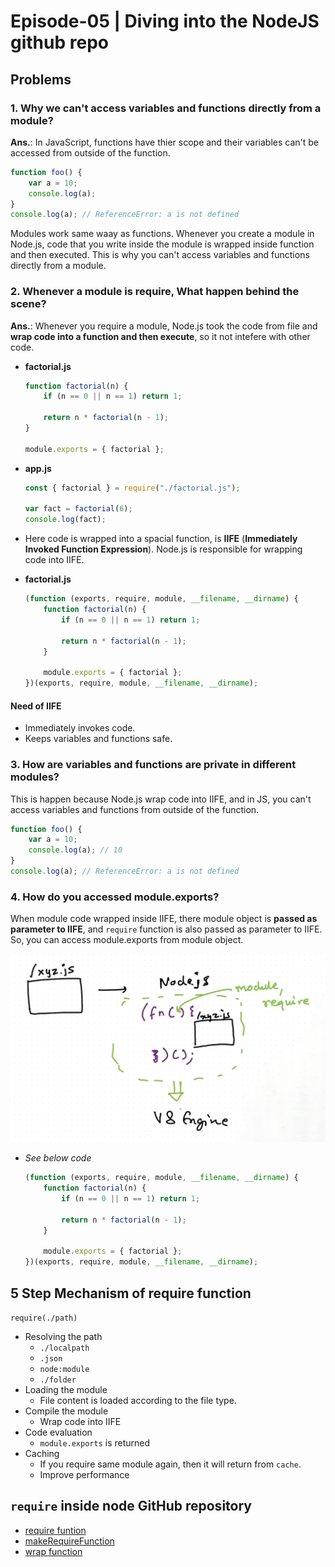 # Episode-05 | Diving into the NodeJS github repo

## Problems

### 1. Why we can't access variables and functions directly from a module?
**Ans.**: In JavaScript, functions have thier scope and their variables can't be accessed from outside of the function.
```js
function foo() {
    var a = 10;
    console.log(a);
}
console.log(a); // ReferenceError: a is not defined
```
Modules work same waay as functions. Whenever you create a module in Node.js, code that you write inside the module is wrapped inside function and then executed. This is why you can't access variables and functions directly from a module.

### 2. Whenever a module is require, What happen behind the scene?
**Ans.**: Whenever you require a module, Node.js took the code from file and **wrap code into a function and then execute**, so it not intefere with other code.
- **factorial.js**
    ```js
    function factorial(n) {
        if (n == 0 || n == 1) return 1;

        return n * factorial(n - 1);
    }

    module.exports = { factorial };
    ```

- **app.js**
    ```js
    const { factorial } = require("./factorial.js");

    var fact = factorial(6);
    console.log(fact);
    ```
- Here code is wrapped into a spacial function, is **IIFE** (**Immediately Invoked Function Expression**). Node.js is responsible for wrapping code into IIFE.
- **factorial.js**
    ```js
    (function (exports, require, module, __filename, __dirname) {
        function factorial(n) {
            if (n == 0 || n == 1) return 1;

            return n * factorial(n - 1);
        }

        module.exports = { factorial };
    })(exports, require, module, __filename, __dirname);
    ```

#### Need of IIFE
- Immediately invokes code.
- Keeps variables and functions safe.

### 3. How are variables and functions are private in different modules?
This is happen because Node.js wrap code into IIFE, and in JS, you can't access variables and functions from outside of the function.
```js
function foo() {
    var a = 10;
    console.log(a); // 10
}
console.log(a); // ReferenceError: a is not defined
```

### 4. How do you accessed module.exports?
When module code wrapped inside IIFE, there module object is **passed as parameter to IIFE**, and `require` function is also passed as parameter to IIFE. So, you can access module.exports from module object.

![node](./node.png)

- *See below code*
    ```js
    (function (exports, require, module, __filename, __dirname) {
        function factorial(n) {
            if (n == 0 || n == 1) return 1;

            return n * factorial(n - 1);
        }

        module.exports = { factorial };
    })(exports, require, module, __filename, __dirname);
    ```
## 5 Step Mechanism of require function
`require(./path)`
- Resolving the path
    - `./localpath`
    - `.json`
    - `node:module`
    - `./folder`
- Loading the module
    - File content is loaded according to the file type.
- Compile the module
    - Wrap code into IIFE
- Code evaluation
    - `module.exports` is returned
- Caching
    - If you require same module again, then it will return from `cache`.
    - Improve performance

## `require` inside node GitHub repository
- [require funtion](https://github.com/nodejs/node/blob/main/lib/internal/modules/cjs/loader.js#L1483)
- [makeRequireFunction](https://github.com/nodejs/node/blob/main/lib/internal/modules/helpers.js#L127)
- [wrap function](https://github.com/nodejs/node/blob/main/lib/internal/modules/cjs/loader.js#L345)